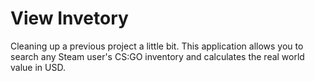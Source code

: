 # View Invetory

Cleaning up a previous project a little bit. This application allows you to search any Steam user's CS:GO inventory and calculates the real world value in USD.